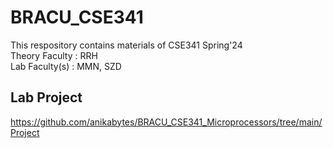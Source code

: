 # BRACU_CSE341
<html>
  <body>
  This respository contains materials of CSE341 Spring'24 <br/>
  Theory Faculty : RRH <br/>
  Lab Faculty(s) : MMN, SZD
  </body>
</html>

## Lab Project 
https://github.com/anikabytes/BRACU_CSE341_Microprocessors/tree/main/Project
